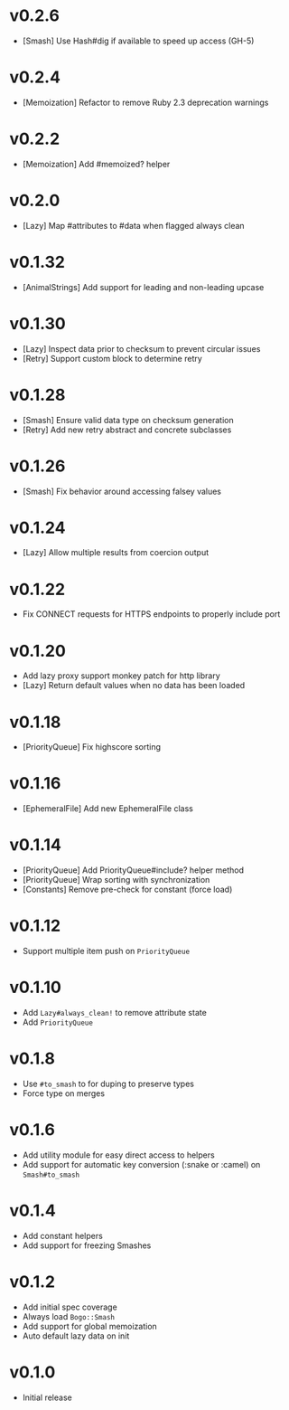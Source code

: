 # v0.2.6
* [Smash] Use Hash#dig if available to speed up access (GH-5)

# v0.2.4
* [Memoization] Refactor to remove Ruby 2.3 deprecation warnings

# v0.2.2
* [Memoization] Add #memoized? helper

# v0.2.0
* [Lazy] Map #attributes to #data when flagged always clean

# v0.1.32
* [AnimalStrings] Add support for leading and non-leading upcase

# v0.1.30
* [Lazy] Inspect data prior to checksum to prevent circular issues
* [Retry] Support custom block to determine retry

# v0.1.28
* [Smash] Ensure valid data type on checksum generation
* [Retry] Add new retry abstract and concrete subclasses

# v0.1.26
* [Smash] Fix behavior around accessing falsey values

# v0.1.24
* [Lazy] Allow multiple results from coercion output

# v0.1.22
* Fix CONNECT requests for HTTPS endpoints to properly include port

# v0.1.20
* Add lazy proxy support monkey patch for http library
* [Lazy] Return default values when no data has been loaded

# v0.1.18
* [PriorityQueue] Fix highscore sorting

# v0.1.16
* [EphemeralFile] Add new EphemeralFile class

# v0.1.14
* [PriorityQueue] Add PriorityQueue#include? helper method
* [PriorityQueue] Wrap sorting with synchronization
* [Constants] Remove pre-check for constant (force load)

# v0.1.12
* Support multiple item push on `PriorityQueue`

# v0.1.10
* Add `Lazy#always_clean!` to remove attribute state
* Add `PriorityQueue`

# v0.1.8
* Use `#to_smash` to for duping to preserve types
* Force type on merges

# v0.1.6
* Add utility module for easy direct access to helpers
* Add support for automatic key conversion (:snake or :camel) on `Smash#to_smash`

# v0.1.4
* Add constant helpers
* Add support for freezing Smashes

# v0.1.2
* Add initial spec coverage
* Always load `Bogo::Smash`
* Add support for global memoization
* Auto default lazy data on init

# v0.1.0
* Initial release
